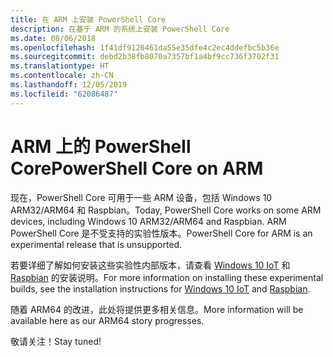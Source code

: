 ```yaml
---
title: 在 ARM 上安装 PowerShell Core
description: 在基于 ARM 的系统上安装 PowerShell Core
ms.date: 08/06/2018
ms.openlocfilehash: 1f41df9120461da55e35dfe4c2ec4ddefbc5b36e
ms.sourcegitcommit: debd2b38fb8070a7357bf1a4bf9cc736f3702f31
ms.translationtype: HT
ms.contentlocale: zh-CN
ms.lasthandoff: 12/05/2019
ms.locfileid: "62086487"
---
```

# <a name="powershell-core-on-arm"></a><span data-ttu-id="659c9-103">ARM 上的 PowerShell Core</span><span class="sxs-lookup"><span data-stu-id="659c9-103">PowerShell Core on ARM</span></span>

<span data-ttu-id="659c9-104">现在，PowerShell Core 可用于一些 ARM 设备，包括 Windows 10 ARM32/ARM64 和 Raspbian。</span><span class="sxs-lookup"><span data-stu-id="659c9-104">Today, PowerShell Core works on some ARM devices, including Windows 10 ARM32/ARM64 and Raspbian.</span></span>
<span data-ttu-id="659c9-105">ARM PowerShell Core 是不受支持的实验性版本。</span><span class="sxs-lookup"><span data-stu-id="659c9-105">PowerShell Core for ARM is an experimental release that is unsupported.</span></span>

<span data-ttu-id="659c9-106">若要详细了解如何安装这些实验性内部版本，请查看 [Windows 10 IoT](installing-powershell-core-on-windows.md#deploying-on-windows-iot) 和 [Raspbian](installing-powershell-core-on-linux.md#raspbian) 的安装说明。</span><span class="sxs-lookup"><span data-stu-id="659c9-106">For more information on installing these experimental builds, see the installation instructions for [Windows 10 IoT](installing-powershell-core-on-windows.md#deploying-on-windows-iot) and [Raspbian](installing-powershell-core-on-linux.md#raspbian).</span></span>

<span data-ttu-id="659c9-107">随着 ARM64 的改进，此处将提供更多相关信息。</span><span class="sxs-lookup"><span data-stu-id="659c9-107">More information will be available here as our ARM64 story progresses.</span></span>

<span data-ttu-id="659c9-108">敬请关注！</span><span class="sxs-lookup"><span data-stu-id="659c9-108">Stay tuned!</span></span>

